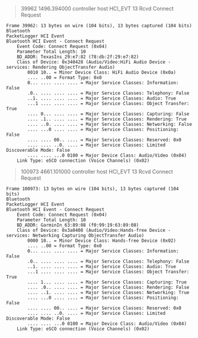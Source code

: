 

>39962		1496.394000	controller		host		HCI_EVT	13	Rcvd Connect Request

	Frame 39962: 13 bytes on wire (104 bits), 13 bytes captured (104 bits)
	Bluetooth
	PacketLogger HCI Event
	Bluetooth HCI Event - Connect Request
	    Event Code: Connect Request (0x04)
	    Parameter Total Length: 10
	    BD_ADDR: TexasIns_29:e7:82 (78:db:2f:29:e7:82)
	    Class of Device: 0x340428 (Audio/Video:HiFi Audio Device - services: Rendering ObjectTransfer Audio)
	        0010 10.. = Minor Device Class: HiFi Audio Device (0x0a)
	        .... ..00 = Format Type: 0x0
	        0... .... .... .... = Major Service Classes: Information: False
	        .0.. .... .... .... = Major Service Classes: Telephony: False
	        ..1. .... .... .... = Major Service Classes: Audio: True
	        ...1 .... .... .... = Major Service Classes: Object Transfer: True
	        .... 0... .... .... = Major Service Classes: Capturing: False
	        .... .1.. .... .... = Major Service Classes: Rendering: True
	        .... ..0. .... .... = Major Service Classes: Networking: False
	        .... ...0 .... .... = Major Service Classes: Positioning: False
	        .... .... 00.. .... = Major Service Classes: Reserved: 0x0
	        .... .... ..0. .... = Major Service Classes: Limited Discoverable Mode: False
	        .... .... ...0 0100 = Major Device Class: Audio/Video (0x04)
	    Link Type: eSCO connection (Voice Channels) (0x02)

>100973		4661.101000	controller		host		HCI_EVT	13	Rcvd Connect Request

	
	Frame 100973: 13 bytes on wire (104 bits), 13 bytes captured (104 bits)
	Bluetooth
	PacketLogger HCI Event
	Bluetooth HCI Event - Connect Request
	    Event Code: Connect Request (0x04)
	    Parameter Total Length: 10
	    BD_ADDR: GarminIn_63:89:08 (f0:99:19:63:89:08)
	    Class of Device: 0x3a0408 (Audio/Video:Hands-free Device - services: Networking Capturing ObjectTransfer Audio)
	        0000 10.. = Minor Device Class: Hands-free Device (0x02)
	        .... ..00 = Format Type: 0x0
	        0... .... .... .... = Major Service Classes: Information: False
	        .0.. .... .... .... = Major Service Classes: Telephony: False
	        ..1. .... .... .... = Major Service Classes: Audio: True
	        ...1 .... .... .... = Major Service Classes: Object Transfer: True
	        .... 1... .... .... = Major Service Classes: Capturing: True
	        .... .0.. .... .... = Major Service Classes: Rendering: False
	        .... ..1. .... .... = Major Service Classes: Networking: True
	        .... ...0 .... .... = Major Service Classes: Positioning: False
	        .... .... 00.. .... = Major Service Classes: Reserved: 0x0
	        .... .... ..0. .... = Major Service Classes: Limited Discoverable Mode: False
	        .... .... ...0 0100 = Major Device Class: Audio/Video (0x04)
	    Link Type: eSCO connection (Voice Channels) (0x02)

<!--stackedit_data:
eyJoaXN0b3J5IjpbLTE1MzE3MjI4ODQsLTIwODEzNjE1NjldfQ
==
-->